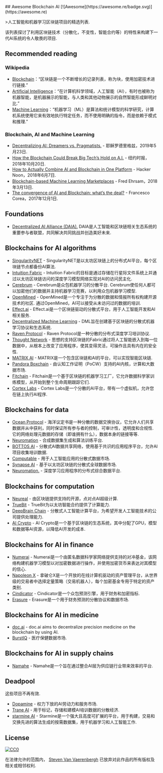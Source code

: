 <div class="github-widget" data-repo="steven2358/awesome-blockchain-ai"></div>
## Awesome Blockchain AI  [![Awesome](https://awesome.re/badge.svg)](https://awesome.re)

&gt;人工智能和机器学习区块链项目的精选列表.

该列表探讨了利用区块链技术（分散化，不变性，智能合约等）的特性来构建下一代AI系统的令人敬畏的项目.



## Recommended reading

### Wikipedia

- [Blockchain](https://en.wikipedia.org/wiki/Blockchain)：“区块链是一个不断增长的记录列表，称为块，使用加密技术进行链接.”
- [Artificial Intelligence](https://en.wikipedia.org/wiki/Artificial_intelligence)：“在计算机科学领域，人工智能（AI），有时也被称为机器智能，是机器展示的智能，与人类和其他动物展示的自然智能形成鲜明对比.”
- [Machine Learning](https://en.wikipedia.org/wiki/Machine_learning)：“机器学习（ML）是算法和统计模型的科学研究，计算机系统使用它来有效地执行特定任务，而不使用明确的指令，而是依赖于模式和推理.”

### Blockchain, AI and Machine Learning

- [Decentralizing AI: Dreamers vs. Pragmatists.](https://towardsdatascience.com/decentralizing-ai-dreamers-vs-pragmatists-230c48d1b350) - 耶稣罗德里格兹，2019年5月23日.
- [How the Blockchain Could Break Big Tech’s Hold on A.I.](https://www.nytimes.com/2018/10/20/technology/how-the-blockchain-could-break-big-techs-hold-on-ai.html) - 纽约时报，2018年10月20日.
- [How to Actually Combine AI and Blockchain in One Platform](https://hackernoon.com/how-to-actually-combine-ai-and-blockchain-in-one-platform-ef937e919ec2) -  Hacker Noon，2018年6月7日.
- [Blockchain-based Machine Learning Marketplaces](https://medium.com/@FEhrsam/blockchain-based-machine-learning-marketplaces-cb2d4dae2c17) -  Fred Ehrsam，2018年3月13日.
- [The convergence of AI and Blockchain: what’s the deal?](https://medium.com/@Francesco_AI/the-convergence-of-ai-and-blockchain-whats-the-deal-60c618e3accc) -  Francesco Corea，2017年12月1日.

## Foundations

- [Decentralized AI Alliance (DAIA).](https://daia.foundation/) DAIA是人工智能和区块链相关生态系统的重要参与者联盟，共同解决共同挑战并创造美好未来.

## Blockchains for AI algorithms

- [SingularityNET](https://singularitynet.io/) -  SingularityNET是以太坊区块链上的分布式AI平台，每个区块链节点都备份AI算法.
- [Intuition Fabric](https://intuitionfabric.com) -  Intuition Fabric的目标是通过存储在行星际文件系统上并通过以太坊区块链访问的深度学习模型网络实现对AI的访问民主化.
- [Cerebrum](https://cerebrum.world/)   -  Cerebrum是众包机器学习的分散平台.  Cerebrum使任何人都可以加密他们的数据并主持机器学习竞赛，以利用众包机器学习模型. 
- [OpenMined](https://openmined.org/)   -  OpenMined是一个专注于为分散的数据和情报所有权构建开源技术的社区.  通过OpenMined，AI可以接受从未访问过的数据的培训.
- [Effect.ai](https://effect.ai) -  Effect.ai是一个区块链驱动的分散式平台，用于人工智能开发和AI相关服务.
- [Decentralized Machine Learning](https://decentralizedml.com/) -  DML旨在创建基于区块链的分散式机器学习协议和生态系统.
- [Raven Protocol](https://www.ravenprotocol.com/) -  Raven Protocol是一种分散的分布式深度学习培训协议.
- [Thought Network](https://thought.live/) - 思想的支持区块链的Fabric通过将人工智能嵌入到每一位数据中，从根本上改变了应用程序，使其变得灵活，可操作且具有内在的安全性.
- [MATRIX AI](https://www.matrix.io/) -  MATRIX是一个包含区块链和AI的平台，可以实现智能区块链.
- [Pandora Boxchain](https://pandoraboxchain.ai/) - 由认知工作证明（PoCW）支持的AI内核，计算和大数据市场.
- [Fitchain](https://fitchain.io/) -  Fitchain是一个基于区块链的机器学习工厂，它允许数据科学家训练模型，从开始到整个生命周期跟踪它们.
- [Cortex Labs](https://www.cortexlabs.ai/) -  Cortex Labs是一个分散的AI平台，带有一个虚拟机，允许您在链上执行AI程序.

## Blockchains for data

- [Ocean Protocol](https://oceanprotocol.com/)   - 海洋议定书是一种分散的数据交换协议，它允许人们共享数据并从中获利，同时保证所有参与者的控制，可审计性，透明度和合规性.  它的网络处理元数据的存储（即谁拥有什么），数据本身的链接等等.
- [Neuromation](https://neuromation.io/) - 合成数据集生成和算法训练平台.
- [BOTTOS AI](https://bottos.org/) - 分散式AI数据共享网络，使用基于共识的应用程序平台，允许AI项目收集培训数据.
- [Computable](https://www.computable.io/) - 用于人工智能应用的分散式数据市场.
- [Synapse AI](https://blog.synapse.ai/) - 基于以太坊区块链的分散式全球数据市场.
- [Neuromation.](https://neuromation.io/) - 深度学习应用程序的分布式综合数据平台.

## Blockchains for computation

- [Neureal](https://neureal.net/) - 由区块链提供支持的开源，点对点AI超级计算.
- [TrueBit](https://truebit.io/) -  TrueBit为以太坊智能合约提供了计算能力.
- [DeepBrain Chain](https://www.deepbrainchain.org/) - 分散式人工智能计算平台，为希望开发人工智能技术的公司提供处理能力.
- [AI Crypto](https://aicrypto.ai/) -  AI Crypto是一个基于区块链的生态系统，其中分配了GPU，模型和数据等AI资源，以降低AI开发的成本.

## Blockchains for AI in finance

- [Numerai](https://numer.ai/) -  Numerai是一个由匿名数据科学家网络提供支持的对​​冲基金，该网络构建机器学习模型以对加密数据进行操作，并使用加密货币来表达对其模型的信心.
- [Napoleon X](https://www.napoleonx.ai/) - 拿破仑X是一个开放的在线计算机驱动的资产管理平台，从世界级的交易者中选择定量策略（交易机器人），每个加密基金专用于特定的资产类别.
- [Cindicator](https://cindicator.com/) -  Cindicator是一个众包预测引擎，用于财务和加密指标. 
- [Erasure](https://erasure.xxx/) -  Erasure是一个用于财务预测的分散协议和数据市场.

## Blockchains for AI in medicine

- [doc.ai](https://doc.ai/about) - doc.ai aims to decentralize precision medicine on the blockchain by using AI.
- [BurstIQ](https://www.burstiq.com/) - 医疗保健数据市场.

## Blockchains for AI in supply chains

- [Namahe](https://namahe.io/) -  Namahe是一个旨在通过整合AI层为供应链行业带来效率的平台.

## Deadpool

这些项目不再有效.

- [Dopamine](https://dopamine.ai/) - 权力下放的AI劳动力和服务市场.
- [Trane AI](http://www.trane.ai/) - 用于标记，存储和建模AI培训数据的分散经济.
- [starmine AI](http://starmine.ai/) -  Starmine是一个强大且高度可扩展的平台，用于构建，交易和交换先进的算法生成的按需数据集，用于机器学习和人工智能工作.

## License

[![CC0](http://mirrors.creativecommons.org/presskit/buttons/88x31/svg/cc-zero.svg)](https://creativecommons.org/publicdomain/zero/1.0/)

在法律允许的范围内， [Steven Van Vaerenbergh](https://github.com/steven2358) 已放弃对此作品的所有版权及相关或相邻权利.
